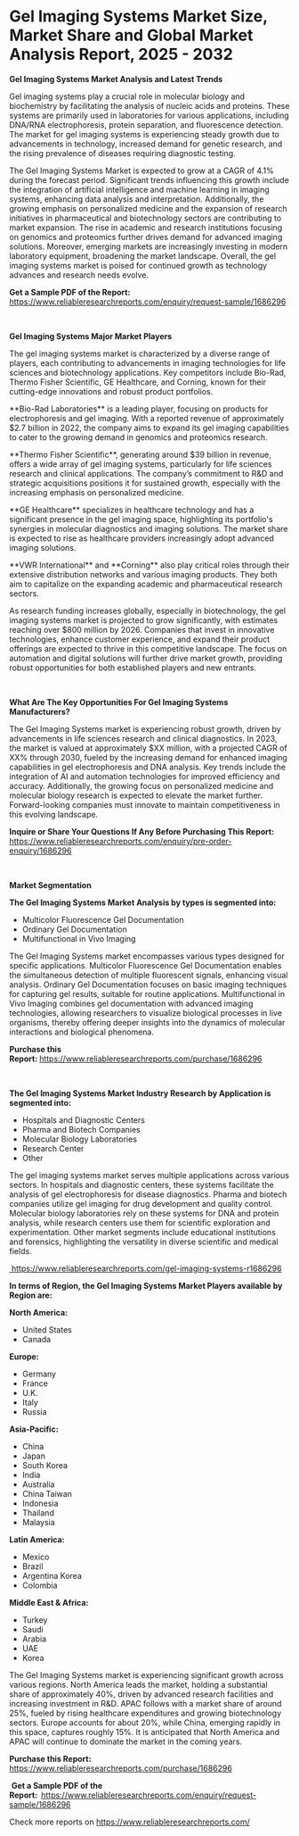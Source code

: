 <p><h1>Gel Imaging Systems Market Size, Market Share and Global Market Analysis Report, 2025 - 2032</h1></p><p><strong>Gel Imaging Systems Market Analysis and Latest Trends</strong></p>
<p><p>Gel imaging systems play a crucial role in molecular biology and biochemistry by facilitating the analysis of nucleic acids and proteins. These systems are primarily used in laboratories for various applications, including DNA/RNA electrophoresis, protein separation, and fluorescence detection. The market for gel imaging systems is experiencing steady growth due to advancements in technology, increased demand for genetic research, and the rising prevalence of diseases requiring diagnostic testing.</p><p>The Gel Imaging Systems Market is expected to grow at a CAGR of 4.1% during the forecast period. Significant trends influencing this growth include the integration of artificial intelligence and machine learning in imaging systems, enhancing data analysis and interpretation. Additionally, the growing emphasis on personalized medicine and the expansion of research initiatives in pharmaceutical and biotechnology sectors are contributing to market expansion. The rise in academic and research institutions focusing on genomics and proteomics further drives demand for advanced imaging solutions. Moreover, emerging markets are increasingly investing in modern laboratory equipment, broadening the market landscape. Overall, the gel imaging systems market is poised for continued growth as technology advances and research needs evolve.</p></p>
<p><strong>Get a Sample PDF of the Report:&nbsp;</strong> <a href="https://www.reliableresearchreports.com/enquiry/request-sample/1686296?utm_campaign=2538&utm_medium=2&utm_source=Github&utm_content=ia&utm_term=28022025&utm_id=gel-imaging-systems">https://www.reliableresearchreports.com/enquiry/request-sample/1686296</a></p>
<p>&nbsp;</p>
<p><strong>Gel Imaging Systems Major Market Players</strong></p>
<p><p>The gel imaging systems market is characterized by a diverse range of players, each contributing to advancements in imaging technologies for life sciences and biotechnology applications. Key competitors include Bio-Rad, Thermo Fisher Scientific, GE Healthcare, and Corning, known for their cutting-edge innovations and robust product portfolios.</p><p>**Bio-Rad Laboratories** is a leading player, focusing on products for electrophoresis and gel imaging. With a reported revenue of approximately $2.7 billion in 2022, the company aims to expand its gel imaging capabilities to cater to the growing demand in genomics and proteomics research.</p><p>**Thermo Fisher Scientific**, generating around $39 billion in revenue, offers a wide array of gel imaging systems, particularly for life sciences research and clinical applications. The company’s commitment to R&D and strategic acquisitions positions it for sustained growth, especially with the increasing emphasis on personalized medicine.</p><p>**GE Healthcare** specializes in healthcare technology and has a significant presence in the gel imaging space, highlighting its portfolio's synergies in molecular diagnostics and imaging solutions. The market share is expected to rise as healthcare providers increasingly adopt advanced imaging solutions.</p><p>**VWR International** and **Corning** also play critical roles through their extensive distribution networks and various imaging products. They both aim to capitalize on the expanding academic and pharmaceutical research sectors.</p><p>As research funding increases globally, especially in biotechnology, the gel imaging systems market is projected to grow significantly, with estimates reaching over $800 million by 2026. Companies that invest in innovative technologies, enhance customer experience, and expand their product offerings are expected to thrive in this competitive landscape. The focus on automation and digital solutions will further drive market growth, providing robust opportunities for both established players and new entrants.</p></p>
<p>&nbsp;</p>
<p><strong>What Are The Key Opportunities For Gel Imaging Systems Manufacturers?</strong></p>
<p><p>The Gel Imaging Systems market is experiencing robust growth, driven by advancements in life sciences research and clinical diagnostics. In 2023, the market is valued at approximately $XX million, with a projected CAGR of XX% through 2030, fueled by the increasing demand for enhanced imaging capabilities in gel electrophoresis and DNA analysis. Key trends include the integration of AI and automation technologies for improved efficiency and accuracy. Additionally, the growing focus on personalized medicine and molecular biology research is expected to elevate the market further. Forward-looking companies must innovate to maintain competitiveness in this evolving landscape.</p></p>
<p><strong>Inquire or Share Your Questions If Any Before Purchasing This Report:</strong> <a href="https://www.reliableresearchreports.com/enquiry/pre-order-enquiry/1686296?utm_campaign=2538&utm_medium=2&utm_source=Github&utm_content=ia&utm_term=28022025&utm_id=gel-imaging-systems">https://www.reliableresearchreports.com/enquiry/pre-order-enquiry/1686296</a></p>
<p>&nbsp;</p>
<p><strong>Market Segmentation</strong></p>
<p><strong>The Gel Imaging Systems Market Analysis by types is segmented into:</strong></p>
<p><ul><li>Multicolor Fluorescence Gel Documentation</li><li>Ordinary Gel Documentation</li><li>Multifunctional in Vivo Imaging</li></ul></p>
<p><p>The Gel Imaging Systems market encompasses various types designed for specific applications. Multicolor Fluorescence Gel Documentation enables the simultaneous detection of multiple fluorescent signals, enhancing visual analysis. Ordinary Gel Documentation focuses on basic imaging techniques for capturing gel results, suitable for routine applications. Multifunctional in Vivo Imaging combines gel documentation with advanced imaging technologies, allowing researchers to visualize biological processes in live organisms, thereby offering deeper insights into the dynamics of molecular interactions and biological phenomena.</p></p>
<p><strong>Purchase this Report:&nbsp;</strong><a href="https://www.reliableresearchreports.com/purchase/1686296?utm_campaign=2538&utm_medium=2&utm_source=Github&utm_content=ia&utm_term=28022025&utm_id=gel-imaging-systems">https://www.reliableresearchreports.com/purchase/1686296</a></p>
<p>&nbsp;</p>
<p><strong>The Gel Imaging Systems Market Industry Research by Application is segmented into:</strong></p>
<p><ul><li>Hospitals and Diagnostic Centers</li><li>Pharma and Biotech Companies</li><li>Molecular Biology Laboratories</li><li>Research Center</li><li>Other</li></ul></p>
<p><p>The gel imaging systems market serves multiple applications across various sectors. In hospitals and diagnostic centers, these systems facilitate the analysis of gel electrophoresis for disease diagnostics. Pharma and biotech companies utilize gel imaging for drug development and quality control. Molecular biology laboratories rely on these systems for DNA and protein analysis, while research centers use them for scientific exploration and experimentation. Other market segments include educational institutions and forensics, highlighting the versatility in diverse scientific and medical fields.</p></p>
<p><a href="https://www.reliableresearchreports.com/gel-imaging-systems-r1686296?utm_campaign=2538&utm_medium=2&utm_source=Github&utm_content=ia&utm_term=28022025&utm_id=gel-imaging-systems">&nbsp;https://www.reliableresearchreports.com/gel-imaging-systems-r1686296</a></p>
<p><strong>In terms of Region, the Gel Imaging Systems Market Players available by Region are:</strong></p>
<p>
    <p> <strong> North America: </strong>
        <ul>
            <li>United States</li>
            <li>Canada</li>
        </ul>
        </p> 
    <p> <strong> Europe: </strong>
        <ul>
            <li>Germany</li>
            <li>France</li>
            <li>U.K.</li>
            <li>Italy</li>
            <li>Russia</li>
        </ul>
        </p> 
    <p> <strong> Asia-Pacific: </strong>
        <ul>
            <li>China</li>
            <li>Japan</li>
            <li>South Korea</li>
            <li>India</li>
            <li>Australia</li>
            <li>China Taiwan</li>
            <li>Indonesia</li>
            <li>Thailand</li>
            <li>Malaysia</li>
        </ul>
        </p> 
    <p> <strong> Latin America: </strong>
        <ul>
            <li>Mexico</li>
            <li>Brazil</li>
            <li>Argentina Korea</li>
            <li>Colombia</li>
        </ul>
        </p> 
    <p> <strong> Middle East & Africa: </strong>
        <ul>
            <li>Turkey</li>
            <li>Saudi</li>
            <li>Arabia</li>
            <li>UAE</li>
            <li>Korea</li>
        </ul>
    </p>
    </p>
<p><p>The Gel Imaging Systems market is experiencing significant growth across various regions. North America leads the market, holding a substantial share of approximately 40%, driven by advanced research facilities and increasing investment in R&D. APAC follows with a market share of around 25%, fueled by rising healthcare expenditures and growing biotechnology sectors. Europe accounts for about 20%, while China, emerging rapidly in this space, captures roughly 15%. It is anticipated that North America and APAC will continue to dominate the market in the coming years.</p></p>
<p><strong>Purchase this Report: </strong><a href="https://www.reliableresearchreports.com/purchase/1686296?utm_campaign=2538&utm_medium=2&utm_source=Github&utm_content=ia&utm_term=28022025&utm_id=gel-imaging-systems">https://www.reliableresearchreports.com/purchase/1686296</a></p>
<p>&nbsp;<strong>Get a Sample PDF of the Report:&nbsp;&nbsp;</strong><a href="https://www.reliableresearchreports.com/enquiry/request-sample/1686296?utm_campaign=2538&utm_medium=2&utm_source=Github&utm_content=ia&utm_term=28022025&utm_id=gel-imaging-systems">https://www.reliableresearchreports.com/enquiry/request-sample/1686296</a></p>
<p><strong></strong></p>
<p>Check more reports on <a href="https://www.reliableresearchreports.com/?utm_campaign=2538&utm_medium=2&utm_source=Github&utm_content=ia&utm_term=28022025&utm_id=gel-imaging-systems">https://www.reliableresearchreports.com/</a></p>